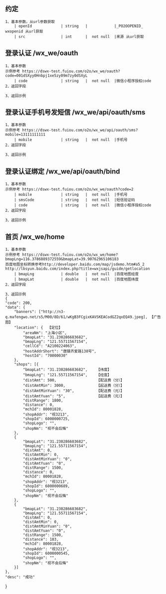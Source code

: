 ## 约定
    1、基本参数，从url参数获取
        | openId             | string   |            |_PO2OOPENID_ wxopenid 从url获取
        | src                | int      |  not null  |来源 从url获取
        
## 登录认证 /wx_we/oauth
    1、基本参数
    示例参考 https://dswx-test.fuiou.com/o2o/wx_we/oauth?code=001dSXyy0Hnbpj1xe5zy09m7zy0dSXyL
        | code               | string   |  not null  |微信小程序授权code
    2、返回字段
    
    3、返回示例
    
## 登录认证手机号发短信 /wx_we/api/oauth/sms
    1、基本参数
    示例参考 https://dswx-test.fuiou.com/o2o/wx_we/api/oauth/sms?mobile=13111111111
        | mobile             | string   |  not null  |手机号
    2、返回字段
    
    3、返回示例
    
## 登录认证绑定 /wx_we/api/oauth/bind
    1、基本参数
    示例参考 https://dswx-test.fuiou.com/o2o/wx_we/oauth?code=2
        | mobile             | string   |  not null  |手机号
        | smsCode            | string   |  not null  |短信验证码
        | code               | string   |  not null  |微信小程序授权code
    2、返回字段
    
    3、返回示例
    
## 首页 /wx_we/home
    1、基本参数
    示例参考 https://dswx-test.fuiou.com/o2o/wx_we/home?bmapLng=116.3786889372559&bmapLat=39.90762965106183
    百度地图坐标转换参考http://developer.baidu.com/map/jsdemo.htm#a5_2
    http://lbsyun.baidu.com/index.php?title=wxjsapi/guide/getlocation
        | bmapLng            | double   |  not null  |百度地图经度
        | bmapLat            | double   |  not null  |百度地图纬度
    2、返回字段
    
    3、返回示例
    {
    "code": 200,
    "data": {
        "banners": ["http://n3-q.mafengwo.net/s5/M00/8D/61/wKgB3FCgixKAVSKEACodGZ2qxEQ49.jpeg], 【广告图】
        "location": {  【定位】
            "areaNm": "上海小区",
            "bmapLat": "31.230286683682",
            "bmapLng": "121.55711567154",
            "cellCd": "A2100224063",
            "hostAddrShort": "唐镇齐爱路138号",
            "hostId": "70000030"
        },
        "shops": [{
            "bmapLat": "31.230286683682",    【纬度】
            "bmapLng": "121.55711567154",    【经度】
            "distAmt": 500,                  【配送费（分）】           
            "distAmtMin": 3000,              【起送费（分）】
            "distAmtMinYuan": "30",          【配送费（元）】
            "distAmtYuan": "5",              【起送费（元）】
            "distRange": 1800,
            "distance": 0,
            "mchId": 80001828,
            "shopAddr": "视3213",
            "shopId": 6000000725,
            "shopLogo": "",
            "shopNm": "视不会后悔"
        },
        {
            "bmapLat": "31.230286683682",
            "bmapLng": "121.55711567154",
            "distAmt": 0,
            "distAmtMin": 0,
            "distAmtMinYuan": "0",
            "distAmtYuan": "0",
            "distRange": 1500,
            "distance": 0,
            "mchId": 80001828,
            "shopAddr": "视3213",
            "shopId": 6000000689,
            "shopLogo": "",
            "shopNm": "视不会后悔"
        },
        {
            "bmapLat": "31.230286683682",
            "bmapLng": "121.55711567154",
            "distAmt": 0,
            "distAmtMin": 0,
            "distAmtMinYuan": "0",
            "distAmtYuan": "0",
            "distRange": 1500,
            "distance": 103,
            "mchId": 80001828,
            "shopAddr": "视3213",
            "shopId": 6000000545,
            "shopLogo": "",
            "shopNm": "视不会后悔"
        }]
    },
    "desc": "成功"
}
    
    
    